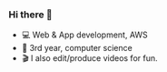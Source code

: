 ### Hi there 👋 
- :computer: Web & App development, AWS
- 🏫 3rd year, computer science
- 🎬 I also edit/produce videos for fun.
